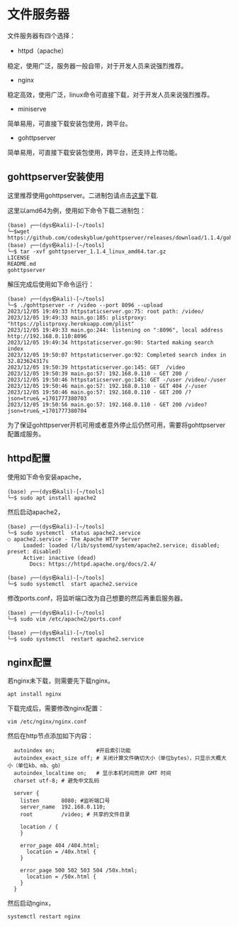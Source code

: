# 文件服务器

文件服务器有四个选择：

- httpd（apache）

稳定，使用广泛，服务器一般自带，对于开发人员来说强烈推荐。

- nginx

稳定高效，使用广泛，linux命令可直接下载，对于开发人员来说强烈推荐。

- miniserve

简单易用，可直接下载安装包使用，跨平台。

- gohttpserver

简单易用，可直接下载安装包使用，跨平台，还支持上传功能。

## gohttpserver安装使用

这里推荐使用gohttpserver。二进制包请点击[这里](https://github.com/codeskyblue/gohttpserver)下载.

这里以amd64为例，使用如下命令下载二进制包：

```shell
(base) ┌──(dys㉿kali)-[~/tools]
└─$wget https://github.com/codeskyblue/gohttpserver/releases/download/1.1.4/gohttpserver_1.1.4_linux_amd64.tar.gz
(base) ┌──(dys㉿kali)-[~/tools]
└─$ tar -xvf gohttpserver_1.1.4_linux_amd64.tar.gz
LICENSE
README.md
gohttpserver
```
解压完成后使用如下命令运行：

```shell
(base) ┌──(dys㉿kali)-[~/tools]
└─$ ./gohttpserver -r /video --port 8096 --upload
2023/12/05 19:49:33 httpstaticserver.go:75: root path: /video/
2023/12/05 19:49:33 main.go:185: plistproxy: "https://plistproxy.herokuapp.com/plist"
2023/12/05 19:49:33 main.go:244: listening on ":8096", local address http://192.168.0.110:8096
2023/12/05 19:49:34 httpstaticserver.go:90: Started making search index
2023/12/05 19:50:07 httpstaticserver.go:92: Completed search index in 32.823624317s
2023/12/05 19:50:39 httpstaticserver.go:145: GET  /video
2023/12/05 19:50:39 main.go:57: 192.168.0.110 - GET 200 /
2023/12/05 19:50:46 httpstaticserver.go:145: GET -/user /video/-/user
2023/12/05 19:50:46 main.go:57: 192.168.0.110 - GET 404 /-/user
2023/12/05 19:50:46 main.go:57: 192.168.0.110 - GET 200 /?json=true&_=1701777380703
2023/12/05 19:50:56 main.go:57: 192.168.0.110 - GET 200 /video?json=true&_=1701777380704
```

为了保证gohttpserver开机可用或者意外停止后仍然可用，需要将gohttpserver配置成服务。

## httpd配置

使用如下命令安装apache，

```shell
(base) ┌──(dys㉿kali)-[~/tools]
└─$ sudo apt install apache2
```

然后启动apache2，

```shell
(base) ┌──(dys㉿kali)-[~/tools]
└─$ sudo systemctl  status apache2.service  
○ apache2.service - The Apache HTTP Server
     Loaded: loaded (/lib/systemd/system/apache2.service; disabled; preset: disabled)
     Active: inactive (dead)
       Docs: https://httpd.apache.org/docs/2.4/
                                                                                                                                                                                            
(base) ┌──(dys㉿kali)-[~/tools]
└─$ sudo systemctl  start apache2.service
```

修改ports.conf，将监听端口改为自己想要的然后再重启服务器。

```shell
(base) ┌──(dys㉿kali)-[~/tools]
└─$ sudo vim /etc/apache2/ports.conf  
                                                                                                                                                                                            
(base) ┌──(dys㉿kali)-[~/tools]
└─$ sudo systemctl  restart apache2.service
```

## nginx配置

若nginx未下载，则需要先下载nginx。

```shell
apt install nginx
```

下载完成后，需要修改nginx配置：

```shell
vim /etc/nginx/nginx.conf
```

然后在http节点添加如下内容：

```shell
  autoindex on;             #开启索引功能
  autoindex_exact_size off; # 关闭计算文件确切大小（单位bytes），只显示大概大小（单位kb、mb、gb）
  autoindex_localtime on;   # 显示本机时间而非 GMT 时间
  charset utf-8; # 避免中文乱码

  server {
    listen       8080; #监听端口号
    server_name  192.168.0.110;
    root         /video; # 共享的文件目录

    location / {
    }

    error_page 404 /404.html;
      location = /40x.html {
    }

    error_page 500 502 503 504 /50x.html;
      location = /50x.html {
    }
  }
```

然后启动nginx，

```shell
systemctl restart nginx
```